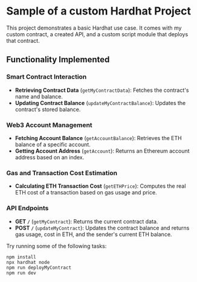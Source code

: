 # Sample of a custom Hardhat Project

This project demonstrates a basic Hardhat use case. It comes with my custom contract, a created API, and a custom script module that deploys that contract.

## Functionality Implemented

### Smart Contract Interaction
- **Retrieving Contract Data** (`getMyContractData`): Fetches the contract's name and balance.
- **Updating Contract Balance** (`updateMyContractBalance`): Updates the contract's stored balance.

### Web3 Account Management
- **Fetching Account Balance** (`getAccountBalance`): Retrieves the ETH balance of a specific account.
- **Getting Account Address** (`getAccount`): Returns an Ethereum account address based on an index.

### Gas and Transaction Cost Estimation
- **Calculating ETH Transaction Cost** (`getETHPrice`): Computes the real ETH cost of a transaction based on gas usage and price.

### API Endpoints
- **GET `/`** (`getMyContract`): Returns the current contract data.
- **POST `/`** (`updateMyContract`): Updates the contract balance and returns gas usage, cost in ETH, and the sender's current ETH balance.

Try running some of the following tasks:

```shell
npm install
npx hardhat node
npm run deployMyContract
npm run dev
```
